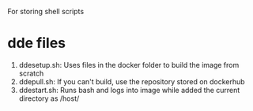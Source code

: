 For storing shell scripts

# dde files
1. ddesetup.sh: Uses files in the docker folder to build the image from scratch
2. ddepull.sh: If you can't build, use the repository stored on dockerhub
3. ddestart.sh: Runs bash and logs into image while added the current directory as /host/